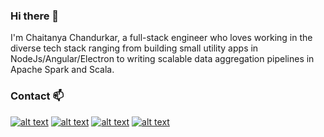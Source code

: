 ### Hi there 👋

I'm Chaitanya Chandurkar, a full-stack engineer who loves working in the diverse tech stack ranging from building small utility apps in NodeJs/Angular/Electron to writing scalable data aggregation pipelines in Apache Spark and Scala.
### Contact 📫

<!--
**cchandurkar/cchandurkar** is a ✨ _special_ ✨ repository because its `README.md` (this file) appears on your GitHub profile.

Here are some ideas to get you started:

- 🔭 I’m currently working on ...
- 🌱 I’m currently learning ...
- 👯 I’m looking to collaborate on ...
- 🤔 I’m looking for help with ...
- 💬 Ask me about ...
- 📫 How to reach me: ...
- 😄 Pronouns: ...
- ⚡ Fun fact: ...
-->

<!-- display the social media buttons in your README -->

[![alt text][4.2]][4]
[![alt text][1.2]][1]
[![alt text][2.2]][2]
[![alt text][3.2]][3]



<!-- links to social media icons -->
<!-- no need to change these -->

<!-- icons with padding -->

[1.1]: https://icon-icons.com/icons2/99/PNG/48/twitter_socialnetwork_17445.png (twitter icon with padding)
[1.2]: https://cdn.icon-icons.com/icons2/1753/PNG/48/iconfinder-social-media-applications-6twitter-4102580_113802.png (twitter 2 icon with padding)
[2.1]: https://icon-icons.com/icons2/99/PNG/48/facebook_socialnetwork_17442.png (facebook icon with padding)
[2.2]: https://cdn.icon-icons.com/icons2/1753/PNG/48/iconfinder-social-media-applications-1facebook-4102573_113807.png (facebook 2 icon with padding)
[3.1]: https://icon-icons.com/icons2/99/PNG/48/linkedin_socialnetwork_17441.png (linkedin icon with padding)
[3.2]: https://cdn.icon-icons.com/icons2/1753/PNG/48/iconfinder-social-media-applications-14linkedin-4102586_113786.png (linkedin no padding)
[4.1]: https://icon-icons.com/icons2/317/PNG/48/envelope-icon_34446.png (email icon with padding)
[4.2]: https://cdn.icon-icons.com/icons2/1826/PNG/48/4202011emailgmaillogomailsocialsocialmedia-115677_115624.png (gemail icon with padding)

<!-- icons without padding -->

[1.2]: http://i.imgur.com/wWzX9uB.png (twitter icon without padding)
[2.2]: http://i.imgur.com/fep1WsG.png (facebook icon without padding)
[6.2]: http://i.imgur.com/9I6NRUm.png (github icon without padding)


<!-- links to your social media accounts -->
<!-- update these accordingly -->

[1]: https://www.twitter.com/cchandurkar
[2]: https://www.facebook.com/chaitanya.chandurkar
[3]: https://www.linkedin.com/in/cchandurkar/
[4]: mailto:cchandurkar@gmail.com
